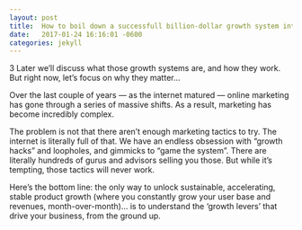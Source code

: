 ```yaml
---
layout: post
title:  How to boil down a successfull billion-dollar growth system into a simple 7 part framework
date:   2017-01-24 16:16:01 -0600
categories: jekyll
---
```


3 Later we’ll discuss what those growth systems are, and how they work. But right now, let’s focus on why they matter...

Over the last couple of years — as the internet matured — online marketing has gone through a series of massive shifts. As a result, marketing has become incredibly complex.

The problem is not that there aren’t enough marketing tactics to try. The internet is literally full of that. We have an endless obsession with “growth hacks” and loopholes, and gimmicks to “game the system”. There are literally hundreds of gurus and advisors selling you those. But while it’s tempting, those tactics will never work.

Here’s the bottom line: the only way to unlock sustainable, accelerating, stable product growth (where you constantly grow your user base and revenues, month-over-month)... is to understand the ‘growth levers’ that drive your business, from the ground up.
